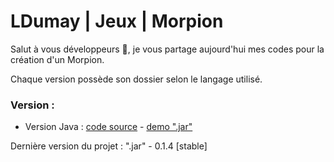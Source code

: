 # LDumay | Jeux | Morpion
Salut à vous développeurs 👋, je vous partage aujourd'hui mes codes pour la création d'un Morpion.

Chaque version possède son dossier selon le langage utilisé. 

### Version :
- Version Java : [code source](https://github.com/ldumay/game-morpion/tree/main/version-java/Morpion) - [demo ".jar"](https://github.com/ldumay/game-morpion/blob/main/version-java/Morpion/dist/Morpion.jar)

Dernière version du projet : ".jar" - 0.1.4 [stable]
